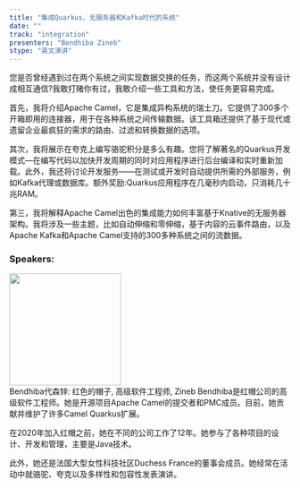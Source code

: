 ```yaml
---
title: "集成Quarkus、无服务器和Kafka时代的系统"
date: "" 
track: "integration"
presenters: "Bendhiba Zineb"
stype: "英文演讲"
---
```

您是否曾经遇到过在两个系统之间实现数据交换的任务，而这两个系统并没有设计成相互通信?我敢打赌你有过，我敢介绍一些工具和方法，使任务更容易完成。

首先，我将介绍Apache Camel，它是集成异构系统的瑞士刀。它提供了300多个开箱即用的连接器，用于在各种系统之间传输数据。该工具箱还提供了基于现代或遗留企业最疯狂的需求的路由、过滤和转换数据的选项。

其次，我将展示在夸克上编写骆驼积分是多么有趣。您将了解著名的Quarkus开发模式—在编写代码以加快开发周期的同时对应用程序进行后台编译和实时重新加载。此外，我还将讨论开发服务——在测试或开发时自动提供所需的外部服务，例如Kafka代理或数据库。额外奖励:Quarkus应用程序在几毫秒内启动，只消耗几十兆RAM。

第三，我将解释Apache Camel出色的集成能力如何丰富基于Knative的无服务器架构。我将涉及一些主题，比如自动伸缩和零伸缩，基于内容的云事件路由，以及Apache Kafka和Apache Camel支持的300多种系统之间的流数据。
 ### Speakers: 
 <img src="images/speaker/1226.png" width="200" /><br>Bendhiba代森锌: 红色的帽子, 高级软件工程师, Zineb Bendhiba是红帽公司的高级软件工程师。她是开源项目Apache Camel的提交者和PMC成员。目前，她贡献并维护了许多Camel Quarkus扩展。

在2020年加入红帽之前，她在不同的公司工作了12年。她参与了各种项目的设计、开发和管理，主要是Java技术。

此外，她还是法国大型女性科技社区Duchess France的董事会成员。她经常在活动中就骆驼、夸克以及多样性和包容性发表演讲。
 